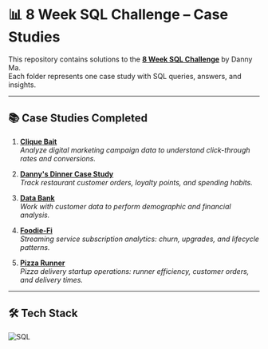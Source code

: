 # 📊 8 Week SQL Challenge – Case Studies

This repository contains solutions to the **[8 Week SQL Challenge](https://8weeksqlchallenge.com/)** by Danny Ma.  
Each folder represents one case study with SQL queries, answers, and insights.

---

## 📚 Case Studies Completed

1. **[Clique Bait](./Clique%20Bait/)**  
   *Analyze digital marketing campaign data to understand click-through rates and conversions.*

2. **[Danny's Dinner Case Study](./Danny's%20Dinner%20Case%20Study/)**  
   *Track restaurant customer orders, loyalty points, and spending habits.*

3. **[Data Bank](./Data%20Bank/)**  
   *Work with customer data to perform demographic and financial analysis.*

4. **[Foodie-Fi](./Foodie-Fi/)**  
   *Streaming service subscription analytics: churn, upgrades, and lifecycle patterns.*

5. **[Pizza Runner](./Pizza%20Runner/)**  
   *Pizza delivery startup operations: runner efficiency, customer orders, and delivery times.*

---

## 🛠 Tech Stack

![SQL](https://img.shields.io/badge/SQL-007ACC?style=for-the-badge&logo=mysql&logoColor=white)  

 




